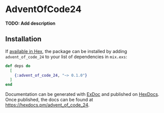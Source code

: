 # AdventOfCode24

**TODO: Add description**

## Installation

If [available in Hex](https://hex.pm/docs/publish), the package can be installed
by adding `advent_of_code_24` to your list of dependencies in `mix.exs`:

```elixir
def deps do
  [
    {:advent_of_code_24, "~> 0.1.0"}
  ]
end
```

Documentation can be generated with [ExDoc](https://github.com/elixir-lang/ex_doc)
and published on [HexDocs](https://hexdocs.pm). Once published, the docs can
be found at <https://hexdocs.pm/advent_of_code_24>.


